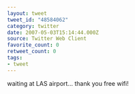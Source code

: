 ```yaml
---
layout: tweet
tweet_id: "48584062"
category: twitter
date: 2007-05-03T15:14:44.000Z
source: Twitter Web Client
favorite_count: 0
retweet_count: 0
tags:
- tweet
---
```


waiting at LAS airport... thank you free wifi!
